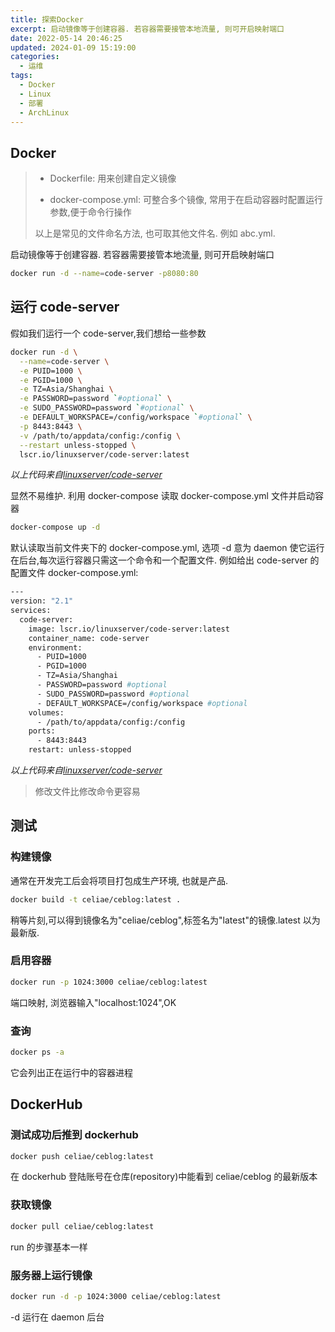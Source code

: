 ```yaml
---
title: 探索Docker
excerpt: 启动镜像等于创建容器. 若容器需要接管本地流量, 则可开启映射端口
date: 2022-05-14 20:46:25
updated: 2024-01-09 15:19:00
categories: 
  - 运维
tags:
  - Docker
  - Linux
  - 部署
  - ArchLinux
---
```


## Docker

> - Dockerfile: 用来创建自定义镜像
>
> - docker-compose.yml: 可整合多个镜像, 常用于在启动容器时配置运行参数,便于命令行操作
>
> 以上是常见的文件命名方法, 也可取其他文件名. 例如 abc.yml.

启动镜像等于创建容器. 若容器需要接管本地流量, 则可开启映射端口

```bash
docker run -d --name=code-server -p8080:80
```

## 运行 code-server

假如我们运行一个 code-server,我们想给一些参数

```bash
docker run -d \
  --name=code-server \
  -e PUID=1000 \
  -e PGID=1000 \
  -e TZ=Asia/Shanghai \
  -e PASSWORD=password `#optional` \
  -e SUDO_PASSWORD=password `#optional` \
  -e DEFAULT_WORKSPACE=/config/workspace `#optional` \
  -p 8443:8443 \
  -v /path/to/appdata/config:/config \
  --restart unless-stopped \
  lscr.io/linuxserver/code-server:latest
```

*以上代码来自[linuxserver/code-server](https://hub.docker.com/r/linuxserver/code-server)*

显然不易维护. 利用 docker-compose 读取 docker-compose.yml 文件并启动容器

```bash
docker-compose up -d
```

默认读取当前文件夹下的 docker-compose.yml, 选项 -d 意为 daemon 使它运行在后台,每次运行容器只需这一个命令和一个配置文件. 例如给出 code-server 的配置文件 docker-compose.yml:

```bash
---
version: "2.1"
services:
  code-server:
    image: lscr.io/linuxserver/code-server:latest
    container_name: code-server
    environment:
      - PUID=1000
      - PGID=1000
      - TZ=Asia/Shanghai
      - PASSWORD=password #optional
      - SUDO_PASSWORD=password #optional
      - DEFAULT_WORKSPACE=/config/workspace #optional
    volumes:
      - /path/to/appdata/config:/config
    ports:
      - 8443:8443
    restart: unless-stopped
```

_以上代码来自[linuxserver/code-server](https://hub.docker.com/r/linuxserver/code-server)_

> 修改文件比修改命令更容易

## 测试

###  构建镜像 

通常在开发完工后会将项目打包成生产环境, 也就是产品.

```bash
docker build -t celiae/ceblog:latest .
```

稍等片刻,可以得到镜像名为"celiae/ceblog",标签名为"latest"的镜像.latest 以为最新版.

### 启用容器

```bash
docker run -p 1024:3000 celiae/ceblog:latest
```

端口映射, 浏览器输入"localhost:1024",OK

### 查询

```bash
docker ps -a
```

它会列出正在运行中的容器进程

## DockerHub

### 测试成功后推到 dockerhub

```bash
docker push celiae/ceblog:latest
```

在 dockerhub 登陆账号在仓库(repository)中能看到 celiae/ceblog 的最新版本

### 获取镜像

```bash
docker pull celiae/ceblog:latest
```

run 的步骤基本一样

### 服务器上运行镜像

```bash
docker run -d -p 1024:3000 celiae/ceblog:latest
```

-d 运行在 daemon 后台
